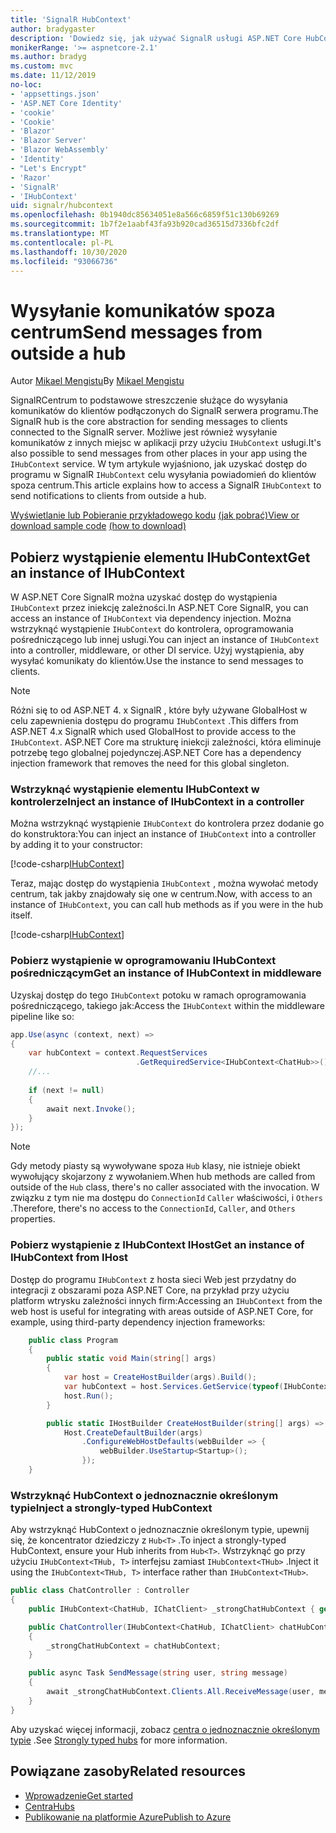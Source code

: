 ```yaml
---
title: 'SignalR HubContext'
author: bradygaster
description: 'Dowiedz się, jak używać SignalR usługi ASP.NET Core HubContext do wysyłania powiadomień do klientów spoza centrum.'
monikerRange: '>= aspnetcore-2.1'
ms.author: bradyg
ms.custom: mvc
ms.date: 11/12/2019
no-loc:
- 'appsettings.json'
- 'ASP.NET Core Identity'
- 'cookie'
- 'Cookie'
- 'Blazor'
- 'Blazor Server'
- 'Blazor WebAssembly'
- 'Identity'
- "Let's Encrypt"
- 'Razor'
- 'SignalR'
- 'IHubContext'
uid: signalr/hubcontext
ms.openlocfilehash: 0b1940dc85634051e8a566c6859f51c130b69269
ms.sourcegitcommit: 1b7f2e1aabf43fa93b920cad36515d7336bfc2df
ms.translationtype: MT
ms.contentlocale: pl-PL
ms.lasthandoff: 10/30/2020
ms.locfileid: "93066736"
---
```

# <a name="send-messages-from-outside-a-hub"></a><span data-ttu-id="bdd4f-103">Wysyłanie komunikatów spoza centrum</span><span class="sxs-lookup"><span data-stu-id="bdd4f-103">Send messages from outside a hub</span></span>

<span data-ttu-id="bdd4f-104">Autor [Mikael Mengistu](https://twitter.com/MikaelM_12)</span><span class="sxs-lookup"><span data-stu-id="bdd4f-104">By [Mikael Mengistu](https://twitter.com/MikaelM_12)</span></span>

<span data-ttu-id="bdd4f-105">SignalRCentrum to podstawowe streszczenie służące do wysyłania komunikatów do klientów podłączonych do SignalR serwera programu.</span><span class="sxs-lookup"><span data-stu-id="bdd4f-105">The SignalR hub is the core abstraction for sending messages to clients connected to the SignalR server.</span></span> <span data-ttu-id="bdd4f-106">Możliwe jest również wysyłanie komunikatów z innych miejsc w aplikacji przy użyciu `IHubContext` usługi.</span><span class="sxs-lookup"><span data-stu-id="bdd4f-106">It's also possible to send messages from other places in your app using the `IHubContext` service.</span></span> <span data-ttu-id="bdd4f-107">W tym artykule wyjaśniono, jak uzyskać dostęp do programu w SignalR `IHubContext` celu wysyłania powiadomień do klientów spoza centrum.</span><span class="sxs-lookup"><span data-stu-id="bdd4f-107">This article explains how to access a SignalR `IHubContext` to send notifications to clients from outside a hub.</span></span>

<span data-ttu-id="bdd4f-108">[Wyświetlanie lub Pobieranie przykładowego kodu](https://github.com/dotnet/AspNetCore.Docs/tree/master/aspnetcore/signalr/hubcontext/sample/) [(jak pobrać)](xref:index#how-to-download-a-sample)</span><span class="sxs-lookup"><span data-stu-id="bdd4f-108">[View or download sample code](https://github.com/dotnet/AspNetCore.Docs/tree/master/aspnetcore/signalr/hubcontext/sample/) [(how to download)](xref:index#how-to-download-a-sample)</span></span>

## <a name="get-an-instance-of-no-locihubcontext"></a><span data-ttu-id="bdd4f-109">Pobierz wystąpienie elementu IHubContext</span><span class="sxs-lookup"><span data-stu-id="bdd4f-109">Get an instance of IHubContext</span></span>

<span data-ttu-id="bdd4f-110">W ASP.NET Core SignalR można uzyskać dostęp do wystąpienia `IHubContext` przez iniekcję zależności.</span><span class="sxs-lookup"><span data-stu-id="bdd4f-110">In ASP.NET Core SignalR, you can access an instance of `IHubContext` via dependency injection.</span></span> <span data-ttu-id="bdd4f-111">Można wstrzyknąć wystąpienie `IHubContext` do kontrolera, oprogramowania pośredniczącego lub innej usługi.</span><span class="sxs-lookup"><span data-stu-id="bdd4f-111">You can inject an instance of `IHubContext` into a controller, middleware, or other DI service.</span></span> <span data-ttu-id="bdd4f-112">Użyj wystąpienia, aby wysyłać komunikaty do klientów.</span><span class="sxs-lookup"><span data-stu-id="bdd4f-112">Use the instance to send messages to clients.</span></span>

> [!NOTE]
> <span data-ttu-id="bdd4f-113">Różni się to od ASP.NET 4. x SignalR , które były używane GlobalHost w celu zapewnienia dostępu do programu `IHubContext` .</span><span class="sxs-lookup"><span data-stu-id="bdd4f-113">This differs from ASP.NET 4.x SignalR which used GlobalHost to provide access to the `IHubContext`.</span></span> <span data-ttu-id="bdd4f-114">ASP.NET Core ma strukturę iniekcji zależności, która eliminuje potrzebę tego globalnej pojedynczej.</span><span class="sxs-lookup"><span data-stu-id="bdd4f-114">ASP.NET Core has a dependency injection framework that removes the need for this global singleton.</span></span>

### <a name="inject-an-instance-of-no-locihubcontext-in-a-controller"></a><span data-ttu-id="bdd4f-115">Wstrzyknąć wystąpienie elementu IHubContext w kontrolerze</span><span class="sxs-lookup"><span data-stu-id="bdd4f-115">Inject an instance of IHubContext in a controller</span></span>

<span data-ttu-id="bdd4f-116">Można wstrzyknąć wystąpienie `IHubContext` do kontrolera przez dodanie go do konstruktora:</span><span class="sxs-lookup"><span data-stu-id="bdd4f-116">You can inject an instance of `IHubContext` into a controller by adding it to your constructor:</span></span>

[!code-csharp[IHubContext](hubcontext/sample/Controllers/HomeController.cs?range=12-19,57)]

<span data-ttu-id="bdd4f-117">Teraz, mając dostęp do wystąpienia `IHubContext` , można wywołać metody centrum, tak jakby znajdowały się one w centrum.</span><span class="sxs-lookup"><span data-stu-id="bdd4f-117">Now, with access to an instance of `IHubContext`, you can call hub methods as if you were in the hub itself.</span></span>

[!code-csharp[IHubContext](hubcontext/sample/Controllers/HomeController.cs?range=21-25)]

### <a name="get-an-instance-of-no-locihubcontext-in-middleware"></a><span data-ttu-id="bdd4f-118">Pobierz wystąpienie w oprogramowaniu IHubContext pośredniczącym</span><span class="sxs-lookup"><span data-stu-id="bdd4f-118">Get an instance of IHubContext in middleware</span></span>

<span data-ttu-id="bdd4f-119">Uzyskaj dostęp do tego `IHubContext` potoku w ramach oprogramowania pośredniczącego, takiego jak:</span><span class="sxs-lookup"><span data-stu-id="bdd4f-119">Access the `IHubContext` within the middleware pipeline like so:</span></span>

```csharp
app.Use(async (context, next) =>
{
    var hubContext = context.RequestServices
                            .GetRequiredService<IHubContext<ChatHub>>();
    //...
    
    if (next != null)
    {
        await next.Invoke();
    }
});
```

> [!NOTE]
> <span data-ttu-id="bdd4f-120">Gdy metody piasty są wywoływane spoza `Hub` klasy, nie istnieje obiekt wywołujący skojarzony z wywołaniem.</span><span class="sxs-lookup"><span data-stu-id="bdd4f-120">When hub methods are called from outside of the `Hub` class, there's no caller associated with the invocation.</span></span> <span data-ttu-id="bdd4f-121">W związku z tym nie ma dostępu do `ConnectionId` `Caller` właściwości, i `Others` .</span><span class="sxs-lookup"><span data-stu-id="bdd4f-121">Therefore, there's no access to the `ConnectionId`, `Caller`, and `Others` properties.</span></span>

### <a name="get-an-instance-of-no-locihubcontext-from-ihost"></a><span data-ttu-id="bdd4f-122">Pobierz wystąpienie z IHubContext IHost</span><span class="sxs-lookup"><span data-stu-id="bdd4f-122">Get an instance of IHubContext from IHost</span></span>

<span data-ttu-id="bdd4f-123">Dostęp do programu `IHubContext` z hosta sieci Web jest przydatny do integracji z obszarami poza ASP.NET Core, na przykład przy użyciu platform wtrysku zależności innych firm:</span><span class="sxs-lookup"><span data-stu-id="bdd4f-123">Accessing an `IHubContext` from the web host is useful for integrating with areas outside of ASP.NET Core, for example, using third-party dependency injection frameworks:</span></span>

```csharp
    public class Program
    {
        public static void Main(string[] args)
        {
            var host = CreateHostBuilder(args).Build();
            var hubContext = host.Services.GetService(typeof(IHubContext<ChatHub>));
            host.Run();
        }

        public static IHostBuilder CreateHostBuilder(string[] args) =>
            Host.CreateDefaultBuilder(args)
                .ConfigureWebHostDefaults(webBuilder => {
                    webBuilder.UseStartup<Startup>();
                });
    }
```

### <a name="inject-a-strongly-typed-hubcontext"></a><span data-ttu-id="bdd4f-124">Wstrzyknąć HubContext o jednoznacznie określonym typie</span><span class="sxs-lookup"><span data-stu-id="bdd4f-124">Inject a strongly-typed HubContext</span></span>

<span data-ttu-id="bdd4f-125">Aby wstrzyknąć HubContext o jednoznacznie określonym typie, upewnij się, że koncentrator dziedziczy z `Hub<T>` .</span><span class="sxs-lookup"><span data-stu-id="bdd4f-125">To inject a strongly-typed HubContext, ensure your Hub inherits from `Hub<T>`.</span></span> <span data-ttu-id="bdd4f-126">Wstrzyknąć go przy użyciu `IHubContext<THub, T>` interfejsu zamiast `IHubContext<THub>` .</span><span class="sxs-lookup"><span data-stu-id="bdd4f-126">Inject it using the `IHubContext<THub, T>` interface rather than `IHubContext<THub>`.</span></span>

```csharp
public class ChatController : Controller
{
    public IHubContext<ChatHub, IChatClient> _strongChatHubContext { get; }

    public ChatController(IHubContext<ChatHub, IChatClient> chatHubContext)
    {
        _strongChatHubContext = chatHubContext;
    }

    public async Task SendMessage(string user, string message)
    {
        await _strongChatHubContext.Clients.All.ReceiveMessage(user, message);
    }
}
```

<span data-ttu-id="bdd4f-127">Aby uzyskać więcej informacji, zobacz [centra o jednoznacznie określonym typie](xref:signalr/hubs#strongly-typed-hubs) .</span><span class="sxs-lookup"><span data-stu-id="bdd4f-127">See [Strongly typed hubs](xref:signalr/hubs#strongly-typed-hubs) for more information.</span></span>

## <a name="related-resources"></a><span data-ttu-id="bdd4f-128">Powiązane zasoby</span><span class="sxs-lookup"><span data-stu-id="bdd4f-128">Related resources</span></span>

* [<span data-ttu-id="bdd4f-129">Wprowadzenie</span><span class="sxs-lookup"><span data-stu-id="bdd4f-129">Get started</span></span>](xref:tutorials/signalr)
* [<span data-ttu-id="bdd4f-130">Centra</span><span class="sxs-lookup"><span data-stu-id="bdd4f-130">Hubs</span></span>](xref:signalr/hubs)
* [<span data-ttu-id="bdd4f-131">Publikowanie na platformie Azure</span><span class="sxs-lookup"><span data-stu-id="bdd4f-131">Publish to Azure</span></span>](xref:signalr/publish-to-azure-web-app)
